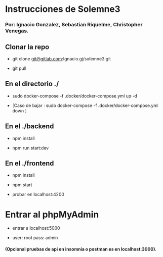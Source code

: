# Instrucciones de Solemne3
### Por: Ignacio Gonzalez, Sebastian Riquelme, Christopher Venegas.

##  Clonar la repo

- git clone git@gitlab.com:Ignacio.gj/solemne3.git

- git pull

## En el directorio ./

- sudo docker-compose -f .docker/docker-compose.yml up -d

- [Caso de bajar : sudo docker-compose -f .docker/docker-compose.yml down ]

## En el ./backend 

- npm install

- npm run start:dev

## En el ./frontend 

- npm install

- npm start

- probar en localhost:4200

# Entrar al phpMyAdmin

- entrar a localhost:5000 

- user: root pass: admin

#### (Opcional pruebas de api en insomnia o postman es en localhost:3000).
